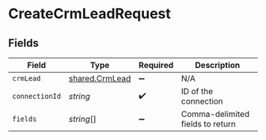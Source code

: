 # CreateCrmLeadRequest


## Fields

| Field                                            | Type                                             | Required                                         | Description                                      |
| ------------------------------------------------ | ------------------------------------------------ | ------------------------------------------------ | ------------------------------------------------ |
| `crmLead`                                        | [shared.CrmLead](../../models/shared/crmlead.md) | :heavy_minus_sign:                               | N/A                                              |
| `connectionId`                                   | *string*                                         | :heavy_check_mark:                               | ID of the connection                             |
| `fields`                                         | *string*[]                                       | :heavy_minus_sign:                               | Comma-delimited fields to return                 |